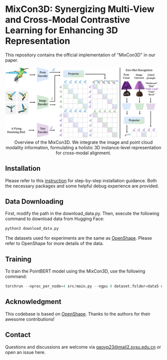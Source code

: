 # MixCon3D: Synergizing Multi-View and Cross-Modal Contrastive Learning for Enhancing 3D Representation
This repository contains the official implementation of "MixCon3D" in our paper.

<p align="center">
  <img src="./figs/mixcon3d.jpg" width="1080">
Overview of the MixCon3D. We integrate the image and point cloud modality information, formulating a holistic 3D instance-level representation for cross-modal alignment.
</p>

## Installation
Please refer to this [instruction](https://github.com/UCSC-VLAA/MixCon3D/blob/main/Installation.md) for step-by-step installation guidance. Both the necessary packages and some helpful debug experience are provided.
## Data Downloading
First, modify the path in the download_data.py.
Then, execute the following command to download data from Hugging Face:
```python
python3 download_data.py
```
The datasets used for experiments are the same as [OpenShape](https://github.com/Colin97/OpenShape_code).
Please refer to OpenShape for more details of the data.

## Training
To train the PointBERT model using the MixCon3D, use the following command:

```python
torchrun --nproc_per_node=4 src/main.py --ngpu 4 dataset.folder=data5 dataset.train_batch_size=180 dataset.image_feat_mode=Multiple dataset.inference_image_feat_mode=Multiple dataset.image_amount=4 dataset.accum_freq=1 dataset.num_workers=3 model.name=PointBERT model.scaling=3 model.use_dense=True training.use_text_proj=True training.use_image_proj=True training.image_text_align=True training.share_proj=True training.pc_img_to_text=True training.logit_scale_fix=False training.lr=0.006 training.min_lr=3e-3 training.max_epoch=200 training.debug=True --trial_name MixCon3D_clean_code_sc3_mv4_feat-avg_shr-proj --config src/configs/train.yaml
```


## Acknowledgment
This codebase is based on [OpenShape](https://github.com/Colin97/OpenShape_code). Thanks to the authors for their awesome contributions!

## Contact 
Questions and discussions are welcome via [gaoyp23@mail2.sysu.edu.cn](gaoyp23@mail2.sysu.edu.cn) or open an issue here.
